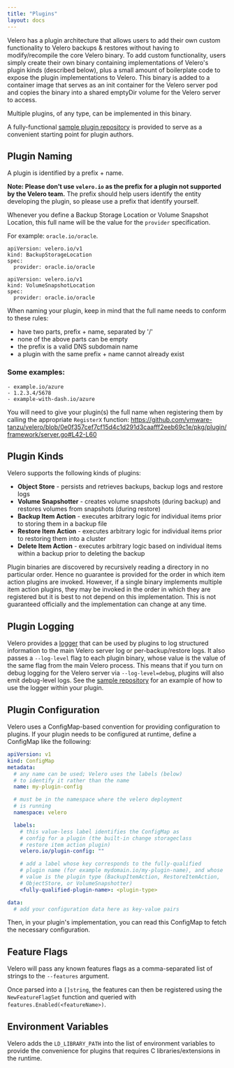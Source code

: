 ```yaml
---
title: "Plugins"
layout: docs
---
```


Velero has a plugin architecture that allows users to add their own custom functionality to Velero backups & restores without having to modify/recompile the core Velero binary. To add custom functionality, users simply create their own binary containing implementations of Velero's plugin kinds (described below), plus a small amount of boilerplate code to expose the plugin implementations to Velero. This binary is added to a container image that serves as an init container for the Velero server pod and copies the binary into a shared emptyDir volume for the Velero server to access.

Multiple plugins, of any type,  can be implemented in this binary.

A fully-functional [sample plugin repository][1] is provided to serve as a convenient starting point for plugin authors.

## Plugin Naming

A plugin is identified by a prefix + name. 

**Note: Please don't use `velero.io` as the prefix for a plugin not supported by the Velero team.** The prefix should help users identify the entity developing the plugin, so please use a prefix that identify yourself. 

Whenever you define a Backup Storage Location or Volume Snapshot Location, this full name will be the value for the `provider` specification.

For example: `oracle.io/oracle`.

```
apiVersion: velero.io/v1
kind: BackupStorageLocation
spec:
  provider: oracle.io/oracle
```

```
apiVersion: velero.io/v1
kind: VolumeSnapshotLocation
spec:
  provider: oracle.io/oracle
```

When naming your plugin, keep in mind that the full name needs to conform to these rules:
- have two parts, prefix + name, separated by '/'
- none of the above parts can be empty
- the prefix is a valid DNS subdomain name
- a plugin with the same prefix + name cannot already exist

### Some examples:

```
- example.io/azure
- 1.2.3.4/5678
- example-with-dash.io/azure
```

You will need to give your plugin(s) the full name when registering them by calling the appropriate `RegisterX` function: <https://github.com/vmware-tanzu/velero/blob/0e0f357cef7cf15d4c1d291d3caafff2eeb69c1e/pkg/plugin/framework/server.go#L42-L60>

## Plugin Kinds

Velero supports the following kinds of plugins:

- **Object Store** - persists and retrieves backups, backup logs and restore logs
- **Volume Snapshotter** - creates volume snapshots (during backup) and restores volumes from snapshots (during restore)
- **Backup Item Action** - executes arbitrary logic for individual items prior to storing them in a backup file
- **Restore Item Action** - executes arbitrary logic for individual items prior to restoring them into a cluster
- **Delete Item Action** - executes arbitrary logic based on individual items within a backup prior to deleting the backup

Plugin binaries are discovered by recursively reading a directory in no particular order. Hence no guarantee is provided for the
order in which item action plugins are invoked. However, if a single binary implements multiple item action plugins,
they may be invoked in the order in which they are registered but it is best to not depend on this
implementation. This is not guaranteed officially and the implementation can change at any time.

## Plugin Logging

Velero provides a [logger][2] that can be used by plugins to log structured information to the main Velero server log or
per-backup/restore logs. It also passes a `--log-level` flag to each plugin binary, whose value is the value of the same
flag from the main Velero process. This means that if you turn on debug logging for the Velero server via `--log-level=debug`,
plugins will also emit debug-level logs. See the [sample repository][1] for an example of how to use the logger within your plugin.

## Plugin Configuration

Velero uses a ConfigMap-based convention for providing configuration to plugins. If your plugin needs to be configured at runtime,
define a ConfigMap like the following:

```yaml
apiVersion: v1
kind: ConfigMap
metadata:
  # any name can be used; Velero uses the labels (below)
  # to identify it rather than the name
  name: my-plugin-config

  # must be in the namespace where the velero deployment
  # is running
  namespace: velero

  labels:
    # this value-less label identifies the ConfigMap as
    # config for a plugin (the built-in change storageclass
    # restore item action plugin)
    velero.io/plugin-config: ""

    # add a label whose key corresponds to the fully-qualified
    # plugin name (for example mydomain.io/my-plugin-name), and whose
    # value is the plugin type (BackupItemAction, RestoreItemAction,
    # ObjectStore, or VolumeSnapshotter)
    <fully-qualified-plugin-name>: <plugin-type>

data:
  # add your configuration data here as key-value pairs
```

Then, in your plugin's implementation, you can read this ConfigMap to fetch the necessary configuration. 

## Feature Flags

Velero will pass any known features flags as a comma-separated list of strings to the `--features` argument.

Once parsed into a `[]string`, the features can then be registered using the `NewFeatureFlagSet` function and queried with `features.Enabled(<featureName>)`.

## Environment Variables

Velero adds the `LD_LIBRARY_PATH` into the list of environment variables to provide the convenience for plugins that requires C libraries/extensions in the runtime.

[1]: https://github.com/vmware-tanzu/velero-plugin-example
[2]: https://github.com/vmware-tanzu/velero/blob/main/pkg/plugin/logger.go
